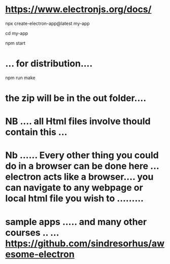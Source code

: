 
# https://www.electronjs.org/docs/

npx create-electron-app@latest my-app

cd my-app

npm start


# ... for distribution....

npm run make

# the zip will be in the out folder....



# NB .... all Html files involve thould contain this ...

  <meta charset="UTF-8" />
    <meta http-equiv="Content-Security-Policy" content="default-src 'self'; script-src 'self'">
    



# Nb ...... Every other thing you could do in a browser can be done here ... electron acts like a browser.... you can navigate to any webpage or local html file you wish to .........





# sample apps ..... and many other courses .. ... https://github.com/sindresorhus/awesome-electron 